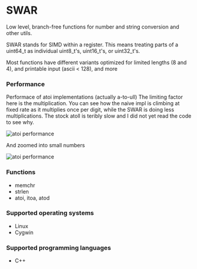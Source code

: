 # SWAR
Low level, branch-free functions for number and string conversion and other utils.

SWAR stands for SIMD within a register. This means treating parts of a uint64_t as individual uint8_t's, uint16_t's, or uint32_t's.

Most functions have different variants optimized for limited lengths (8 and 4), and printable input (ascii < 128), and more

### Performance
Performace of atoi implementations (actually a-to-ull)
The limiting factor here is the multiplication. You can see how the naive impl is climbing at fixed rate as it multiplies once per digit, while the SWAR is doing less multiplications.
The stock atoll is teribly slow and I did not yet read the code to see why.

<img src="https://drive.google.com/file/d/1XhfXByPBCuf673qrZriowbQhHNJnQKOv/preview" title="atoi performance" alt="atoi performance">

And zoomed into small numbers

<img src="https://drive.google.com/file/d/1AbL6g9tPEcCTV4pHR4R-LT-E8eWHJ8Mn/preview" title="atoi performance" alt="atoi performance">



### Functions
* memchr
* strlen
* atoi, itoa, atod

### Supported operating systems
* Linux
* Cygwin

### Supported programming languages
* C++

